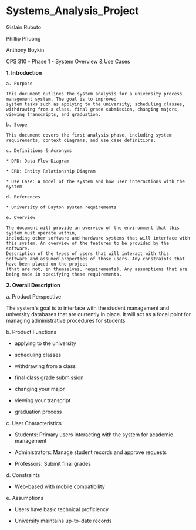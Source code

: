 # Systems_Analysis_Project

Gislain Rubuto

Phillip Phuong

Anthony Boykin

CPS 310 - Phase 1 - System Overview & Use Cases

**1. Introduction**

	a. Purpose

	This document outlines the system analysis for a university process management system. The goal is to improved
	system tasks such as applying to the university, scheduling classes, withdrawing from a class, final grade submission, changing majors, viewing transcripts, and graduation.

	b. Scope

	This document covers the first analysis phase, including system requirements, context diagrams, and use case definitions. 

	c. Definitions & Acronyms

	* DFD: Data Flow Diagram

	* ERD: Entity Relationship Diagram

	* Use Case: A model of the system and how user interactions with the system

	d. References

	* University of Dayton system requirements

	e. Overview

	The document will provide an overview of the environment that this system must operate within,
	including other software and hardware systems that will interface with this system. An overview of the features to be provided by the software.
	Description of the types of users that will interact with this software and assumed properties of those users. Any constraints that have been placed on the project 
	(that are not, in themselves, requirements). Any assumptions that are being made in specifying these requirements.



**2. Overall Description**

a. Product Perspective

The system's goal is to interface with the student management and university databases that are currently in place. It will act as a focal point for managing administrative procedures for students.

b. Product Functions

* applying to the university

* scheduling classes

* withdrawing from a class 

* final class grade submission

* changing your major 

* viewing your transcript

* graduation process

c. User Characteristics

* Students: Primary users interacting with the system for academic management

* Administrators: Manage student records and approve requests

* Professors: Submit final grades

d. Constraints

* Web-based with mobile compatibility

e. Assumptions

* Users have basic technical proficiency

* University maintains up-to-date records